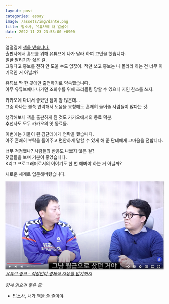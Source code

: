 ```yaml
---
layout: post
categories: essay
image: /assets/img/dante.png
title: 맙소사, 유튜브에 내 얼굴이
date: 2022-11-23 23:53:00 +0900
---
```


얼떨결에 [책을 냈습니다.](/essay/2022/11/15/the-joys-and-sorrows-building-owner.html)  
출판사에서 홍보를 위해 유튜브에 나가 달라 하여 고민을 했습니다.    
얼굴 팔리기가 싫은 걸.  
그렇다고 홍보를 전혀 안 도울 수도 없잖아. 책만 쓰고 홍보는 나 몰라라 하는 건 너무 이기적인 거 아닐까?

유튜브 딱 한 곳에만 출연하기로 약속했습니다.  
아무 유튜브에나 나가면 조회수를 위해 조리돌림 당할 수 있으니 지인 찬스를 쓰자.  

카카오에 다녀서 좋았던 점이 참 많은데...  
그중 하나는 불쑥 연락해서 도움을 요청해도 흔쾌히 들어줄 사람들이 많다는 것.

생각해보니 책을 출판하게 된 것도 카카오에서의 동료 덕분.  
추천사도 모두 카카오의 옛 동료들.

이번에는 거물이 된 김단테에게 연락을 했습니다.  
아주 흔쾌히 부탁을 들어주고 편안하게 말할 수 있게 해 준 단테에게 고마움을 전합니다.

너무 걱정했나? 사람들의 반응도 나쁘지 않은 걸?  
댓글들을 보며 기분이 좋았습니다.  
K리그 프로그래머로서의 이야기도 한 번 해봐야 하는 거 아닐까?

새로운 세계로 입문해버렸습니다.

![직장인이 경제적 자유를 얻기까지](/assets/img/dante.png)  
[*유튜브 링크 - 직장인이 경제적 자유를 얻기까지*](https://www.youtube.com/watch?v=V68UjWYIw1o)
<br>
<br>
*함께 읽으면 좋은 글:*
* [맙소사, 내가 책을 쓸 줄이야](/essay/2022/11/15/the-joys-and-sorrows-building-owner.html)

